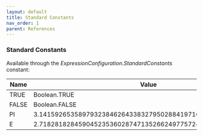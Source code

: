 ```yaml
---
layout: default
title: Standard Constants
nav_order: 1
parent: References
---
```


### Standard Constants

Available through the _ExpressionConfiguration.StandardConstants_ constant:

| Name  | Value                                                         |
|-------|---------------------------------------------------------------|
| TRUE  | Boolean.TRUE                                                  |
| FALSE | Boolean.FALSE                                                 |
| PI    | 3.14159265358979323846264338327950288419716939937510582097... |
| E     | 2.71828182845904523536028747135266249775724709369995957496... |


